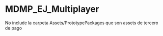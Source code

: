 # MDMP_EJ_Multiplayer

No include la carpeta Assets/PrototypePackages que son assets de tercero de pago
